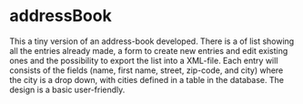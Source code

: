 # addressBook

This a tiny version of an address-book developed. There is a of list
showing all the entries already made, a form to create new entries and edit existing ones and
the possibility to export the list into a XML-file. Each entry will consists of the fields (name,
first name, street, zip-code, and city) where the city is a drop down, with cities defined in
a table in the database. The design is a basic user-friendly.
